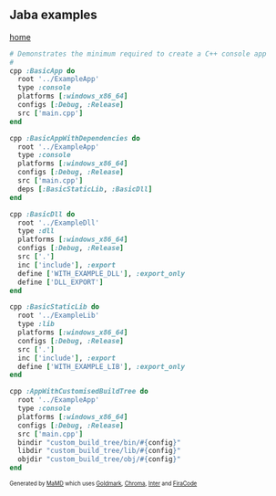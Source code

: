 ## Jaba examples
[home](index.html)
```ruby
# Demonstrates the minimum required to create a C++ console app
#
cpp :BasicApp do
  root '../ExampleApp'
  type :console
  platforms [:windows_x86_64]
  configs [:Debug, :Release]
  src ['main.cpp']
end
```

```ruby
cpp :BasicAppWithDependencies do
  root '../ExampleApp'
  type :console
  platforms [:windows_x86_64]
  configs [:Debug, :Release]
  src ['main.cpp']
  deps [:BasicStaticLib, :BasicDll]
end
```

```ruby
cpp :BasicDll do
  root '../ExampleDll'
  type :dll
  platforms [:windows_x86_64]
  configs [:Debug, :Release]
  src ['.']
  inc ['include'], :export
  define ['WITH_EXAMPLE_DLL'], :export_only
  define ['DLL_EXPORT']
end
```

```ruby
cpp :BasicStaticLib do
  root '../ExampleLib'
  type :lib
  platforms [:windows_x86_64]
  configs [:Debug, :Release]
  src ['.']
  inc ['include'], :export
  define ['WITH_EXAMPLE_LIB'], :export_only
end
```

```ruby
cpp :AppWithCustomisedBuildTree do
  root '../ExampleApp'
  type :console
  platforms [:windows_x86_64]
  configs [:Debug, :Release]
  src ['main.cpp']
  bindir "custom_build_tree/bin/#{config}"
  libdir "custom_build_tree/lib/#{config}"
  objdir "custom_build_tree/obj/#{config}"
end
```

<sub><sup>Generated by <a href="https://github.com/ishani/MaMD">MaMD</a> which uses <a href="https://github.com/yuin/goldmark">Goldmark</a>, <a href="https://github.com/alecthomas/chroma">Chroma</a>, <a href="https://rsms.me/inter">Inter</a> and <a href="https://github.com/tonsky/FiraCode">FiraCode</a></sup></sub>
